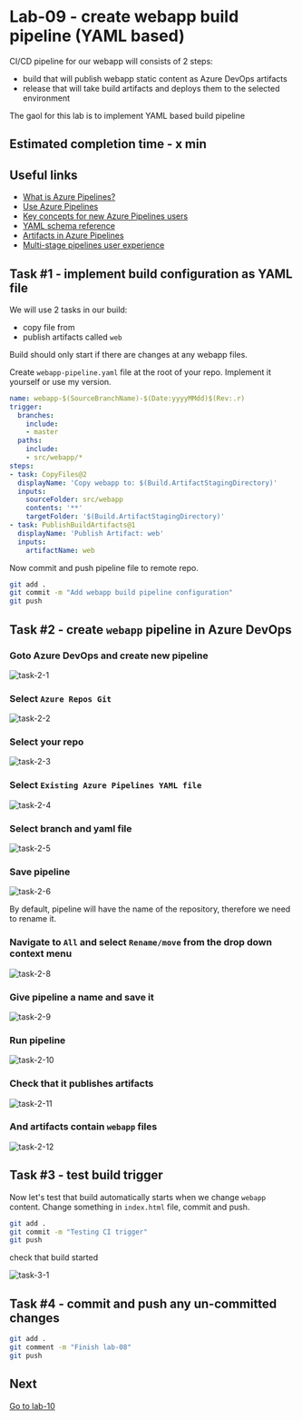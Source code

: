 # Lab-09 - create webapp build pipeline (YAML based)

CI/CD pipeline for our webapp will consists of 2 steps:

* build that will publish webapp static content as Azure DevOps artifacts
* release that will take build artifacts and deploys them to the selected environment

The gaol for this lab is to implement YAML based build pipeline

## Estimated completion time - x min

## Useful links

* [What is Azure Pipelines?](https://docs.microsoft.com/en-us/azure/devops/pipelines/get-started/what-is-azure-pipelines?view=azure-devops)
* [Use Azure Pipelines](https://docs.microsoft.com/en-us/azure/devops/pipelines/get-started/pipelines-get-started?view=azure-devops)
* [Key concepts for new Azure Pipelines users](https://docs.microsoft.com/en-us/azure/devops/pipelines/get-started/key-pipelines-concepts?view=azure-devops)
* [YAML schema reference](https://docs.microsoft.com/en-us/azure/devops/pipelines/yaml-schema?view=azure-devops&tabs=schema%2Cparameter-schema)
* [Artifacts in Azure Pipelines](https://docs.microsoft.com/en-us/azure/devops/pipelines/artifacts/build-artifacts?view=azure-devops&tabs=yaml)
* [Multi-stage pipelines user experience](https://docs.microsoft.com/en-us/azure/devops/pipelines/get-started/multi-stage-pipelines-experience?view=azure-devops)

## Task #1 - implement build configuration as YAML file

We will use 2 tasks in our build:

* copy file from 
* publish artifacts called `web`

Build should only start if there are changes at any webapp files.

Create `webapp-pipeline.yaml` file at the root of your repo. Implement it yourself or use my version.

```yaml
name: webapp-$(SourceBranchName)-$(Date:yyyyMMdd)$(Rev:.r)
trigger:
  branches:
    include:
    - master
  paths:
    include:
    - src/webapp/*
steps:
- task: CopyFiles@2
  displayName: 'Copy webapp to: $(Build.ArtifactStagingDirectory)'
  inputs:
    sourceFolder: src/webapp
    contents: '**'
    targetFolder: '$(Build.ArtifactStagingDirectory)'
- task: PublishBuildArtifacts@1
  displayName: 'Publish Artifact: web'
  inputs:
    artifactName: web
```

Now commit and push pipeline file to remote repo.

```bash
git add .
git commit -m "Add webapp build pipeline configuration"
git push
```

## Task #2 - create `webapp` pipeline in Azure DevOps

### Goto Azure DevOps and create new pipeline

![task-2-1](images/task-2-1.png)

### Select `Azure Repos Git`

![task-2-2](images/task-2-2.png)

### Select your repo

![task-2-3](images/task-2-3.png)

### Select `Existing Azure Pipelines YAML file`

![task-2-4](images/task-2-4.png)

### Select branch and yaml file 

![task-2-5](images/task-2-5.png)

### Save pipeline

![task-2-6](images/task-2-6.png)

By default, pipeline will have the name of the repository, therefore we need to rename it.

### Navigate to `All` and select `Rename/move` from the drop down context menu

![task-2-8](images/task-2-8.png)

### Give pipeline a name and save it

![task-2-9](images/task-2-9.png)

### Run pipeline

![task-2-10](images/task-2-10.png)

### Check that it publishes artifacts

![task-2-11](images/task-2-11.png)

### And artifacts contain `webapp` files

![task-2-12](images/task-2-12.png)

## Task #3 - test build trigger

Now let's test that build automatically starts when we change `webapp` content. Change something in `index.html` file, commit and push.

```bash
git add .
git commit -m "Testing CI trigger"
git push
```

check that build started

![task-3-1](images/task-3-1.png)

## Task #4 - commit and push any un-committed changes

```bash
git add .
git comment -m "Finish lab-08"
git push
```

## Next

[Go to lab-10](../lab-10/readme.md)
